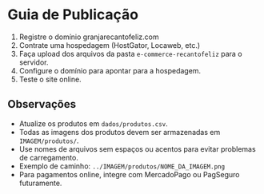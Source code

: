 # Guia de Publicação

1. Registre o domínio granjarecantofeliz.com
2. Contrate uma hospedagem (HostGator, Locaweb, etc.)
3. Faça upload dos arquivos da pasta `e-commerce-recantofeliz` para o servidor.
4. Configure o domínio para apontar para a hospedagem.
5. Teste o site online.


## Observações
- Atualize os produtos em `dados/produtos.csv`.
- Todas as imagens dos produtos devem ser armazenadas em `IMAGEM/produtos/`.
- Use nomes de arquivos sem espaços ou acentos para evitar problemas de carregamento.
- Exemplo de caminho: `../IMAGEM/produtos/NOME_DA_IMAGEM.png`
- Para pagamentos online, integre com MercadoPago ou PagSeguro futuramente.
